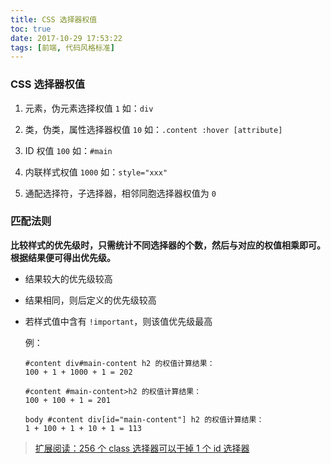 ```yaml
---
title: CSS 选择器权值
toc: true
date: 2017-10-29 17:53:22
tags: [前端, 代码风格标准]
---
```


  ### CSS 选择器权值

  1. 元素，伪元素选择权值 `1` 如：`div`

  2. 类，伪类，属性选择器权值 `10` 如：`.content :hover [attribute]`

  3. ID 权值 `100` 如：`#main`
  
  4. 内联样式权值 `1000` 如：`style="xxx"`

  5. 通配选择符，子选择器，相邻同胞选择器权值为 `0`

  ### 匹配法则

  **比较样式的优先级时，只需统计不同选择器的个数，然后与对应的权值相乘即可。根据结果便可得出优先级。**

  * 结果较大的优先级较高

  * 结果相同，则后定义的优先级较高

  * 若样式值中含有 `!important`，则该值优先级最高

    例：

    ```
    #content div#main-content h2 的权值计算结果：
    100 + 1 + 1000 + 1 = 202

    #content #main-content>h2 的权值计算结果：
    100 + 100 + 1 = 201

    body #content div[id="main-content"] h2 的权值计算结果：
    1 + 100 + 1 + 10 + 1 = 113
    ```

  > [扩展阅读：256 个 class 选择器可以干掉 1 个 id 选择器](http://www.zhangxinxu.com/wordpress/2012/08/256-class-selector-beat-id-selector/)

